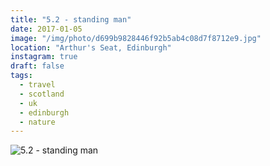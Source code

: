 ```yaml
---
title: "5.2 - standing man"
date: 2017-01-05
image: "/img/photo/d699b9828446f92b5ab4c08d7f8712e9.jpg"
location: "Arthur's Seat, Edinburgh"
instagram: true
draft: false
tags:
  - travel
  - scotland
  - uk
  - edinburgh
  - nature
---
```


![5.2 - standing man](/img/photo/d699b9828446f92b5ab4c08d7f8712e9.jpg)
